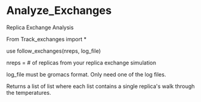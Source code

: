 # Analyze_Exchanges
Replica Exchange Analysis

From Track_exchanges import *

use follow_exchanges(nreps, log_file)

nreps = # of replicas from your replica exchange simulation

log_file must be gromacs format. Only need one of the log files.

Returns a list of list where each list contains a single replica's walk through the temperatures.  
